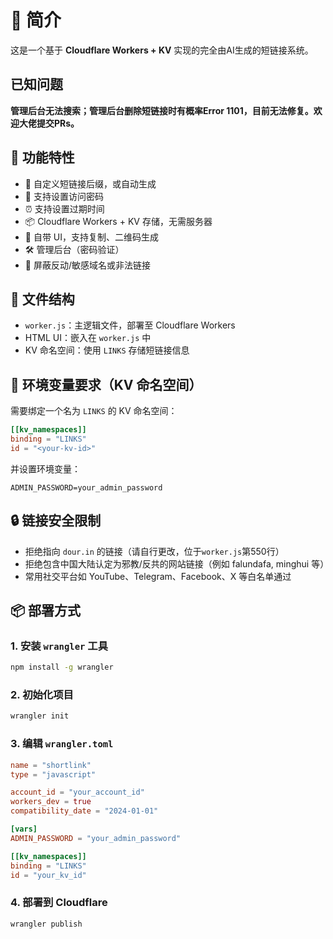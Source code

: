 
# 🔗 简介

这是一个基于 **Cloudflare Workers + KV** 实现的完全由AI生成的短链接系统。

## 已知问题

**管理后台无法搜索；管理后台删除短链接时有概率Error 1101，目前无法修复。欢迎大佬提交PRs。**

## 🚀 功能特性

- 🎯 自定义短链接后缀，或自动生成
- 🔐 支持设置访问密码
- ⏰ 支持设置过期时间
- 📦 Cloudflare Workers + KV 存储，无需服务器
- 📱 自带 UI，支持复制、二维码生成
- 🛠️ 管理后台（密码验证）
- 🚫 屏蔽反动/敏感域名或非法链接

## 📁 文件结构

- `worker.js`：主逻辑文件，部署至 Cloudflare Workers
- HTML UI：嵌入在 `worker.js` 中
- KV 命名空间：使用 `LINKS` 存储短链接信息

## 🧩 环境变量要求（KV 命名空间）

需要绑定一个名为 `LINKS` 的 KV 命名空间：

```toml
[[kv_namespaces]]
binding = "LINKS"
id = "<your-kv-id>"
```

并设置环境变量：

```env
ADMIN_PASSWORD=your_admin_password
```

## 🔒 链接安全限制

- 拒绝指向 `dour.in` 的链接（请自行更改，位于`worker.js`第550行）
- 拒绝包含中国大陆认定为邪教/反共的网站链接（例如 falundafa, minghui 等）
- 常用社交平台如 YouTube、Telegram、Facebook、X 等白名单通过

## 📦 部署方式

### 1. 安装 `wrangler` 工具

```bash
npm install -g wrangler
```

### 2. 初始化项目

```bash
wrangler init
```

### 3. 编辑 `wrangler.toml`

```toml
name = "shortlink"
type = "javascript"

account_id = "your_account_id"
workers_dev = true
compatibility_date = "2024-01-01"

[vars]
ADMIN_PASSWORD = "your_admin_password"

[[kv_namespaces]]
binding = "LINKS"
id = "your_kv_id"
```

### 4. 部署到 Cloudflare

```bash
wrangler publish
```
